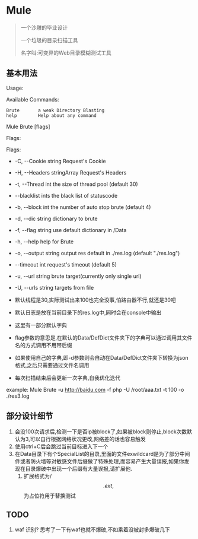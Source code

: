# Mule

> 一个沙雕的毕业设计
>
> 一个垃圾的目录扫描工具
> 
> 名字叫:可变异的Web目录模糊测试工具



## 基本用法

Usage:

Available Commands:

    Brute       a weak Directory Blasting
    help        Help about any command

Mule Brute [flags]

Flags:


Flags:
   * -C, --Cookie string         Request's Cookie
   * -H, --Headers stringArray   Request's Headers
   * -t, --Thread int            the size of thread pool (default 30)
   * --blacklist ints        the black list of statuscode
   * -b, --block int             the number of auto stop brute (default 4)
   * -d, --dic string            dictionary to brute
   * -f, --flag string           use default dictionary in /Data
   * -h, --help                  help for Brute
   * -o, --output string         output res default in ./res.log (default "./res.log")
   * --timeout int           request's timeout (default 5)
   * -u, --url string            brute target(currently only single url)
   * -U, --urls string           targets from file



* 默认线程是30,实际测试出来100也完全没事,怕路由器不行,就还是30吧
* 默认日志是放在当前目录下的res.log中,同时会在console中输出
* 这里有一部分默认字典
* flag参数的意思是,在默认的Data/DefDict文件夹下的字典可以通过调用其文件名的方式调用不用带后缀
* 如果使用自己的字典,即-d参数则会自动在Data/DefDict文件夹下转换为json格式,之后只需要通过文件名调用
* 每次扫描结束后会更新一次字典,自我优化迭代

example:
Mule Brute -u http://baidu.com -f php -U /root/aaa.txt -t 100 -o ./res3.log


## 部分设计细节
1. 会没100次请求后,检测一下是否ip被block了,如果被block则停止,block次数默认为3,可以自行根据网络状况更改,网络差的话也容易触发
2. 使用ctrl+C后会跳过当前目标进入下一个
3. 在Data目录下有个SpecialList的目录,里面的文件exwildcard是为了部分中间件或者防火墙等对敏感文件后缀做了特殊处理,而容易产生大量误报,如果你发现在目录爆破中出现一个后缀有大量误报,请扩展他.
    1. 扩展格式为/$$.ext,$$为占位符用于替换测试




## TODO
1. waf 识别? 思考了一下有waf也就不爆破,不如乘着没被封多爆破几下

